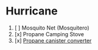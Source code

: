 # Hurricane

1. [ ] Mosquito Net (Mosquitero)
2. [x] Propane Camping Stove
3. [x] [Propane canister converter](https://smile.amazon.com/gp/product/B019CND6J2)
